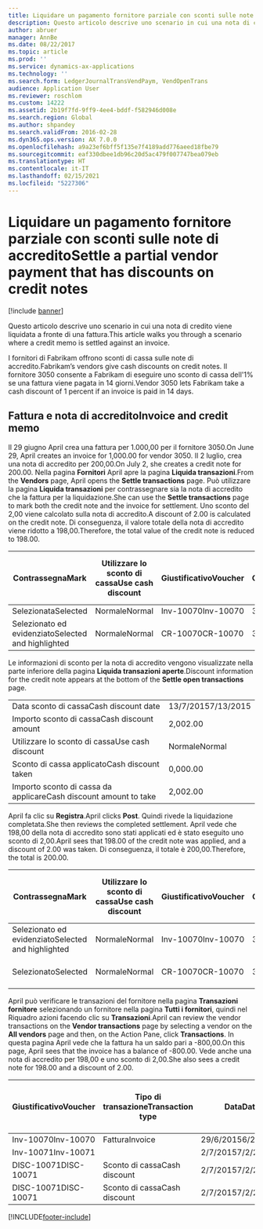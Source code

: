 ```yaml
---
title: Liquidare un pagamento fornitore parziale con sconti sulle note di accredito
description: Questo articolo descrive uno scenario in cui una nota di credito viene liquidata a fronte di una fattura.
author: abruer
manager: AnnBe
ms.date: 08/22/2017
ms.topic: article
ms.prod: ''
ms.service: dynamics-ax-applications
ms.technology: ''
ms.search.form: LedgerJournalTransVendPaym, VendOpenTrans
audience: Application User
ms.reviewer: roschlom
ms.custom: 14222
ms.assetid: 2b19f7fd-9ff9-4ee4-bddf-f582946d008e
ms.search.region: Global
ms.author: shpandey
ms.search.validFrom: 2016-02-28
ms.dyn365.ops.version: AX 7.0.0
ms.openlocfilehash: a9a23ef6bff5f135e7f4189add776aeed18fbe79
ms.sourcegitcommit: eaf330dbee1db96c20d5ac479f007747bea079eb
ms.translationtype: HT
ms.contentlocale: it-IT
ms.lasthandoff: 02/15/2021
ms.locfileid: "5227306"
---
```

# <a name="settle-a-partial-vendor-payment-that-has-discounts-on-credit-notes"></a><span data-ttu-id="752db-103">Liquidare un pagamento fornitore parziale con sconti sulle note di accredito</span><span class="sxs-lookup"><span data-stu-id="752db-103">Settle a partial vendor payment that has discounts on credit notes</span></span>

[!include [banner](../includes/banner.md)]

<span data-ttu-id="752db-104">Questo articolo descrive uno scenario in cui una nota di credito viene liquidata a fronte di una fattura.</span><span class="sxs-lookup"><span data-stu-id="752db-104">This article walks you through a scenario where a credit memo is settled against an invoice.</span></span>

<span data-ttu-id="752db-105">I fornitori di Fabrikam offrono sconti di cassa sulle note di accredito.</span><span class="sxs-lookup"><span data-stu-id="752db-105">Fabrikam’s vendors give cash discounts on credit notes.</span></span> <span data-ttu-id="752db-106">Il fornitore 3050 consente a Fabrikam di eseguire uno sconto di cassa dell'1% se una fattura viene pagata in 14 giorni.</span><span class="sxs-lookup"><span data-stu-id="752db-106">Vendor 3050 lets Fabrikam take a cash discount of 1 percent if an invoice is paid in 14 days.</span></span>

## <a name="invoice-and-credit-memo"></a><span data-ttu-id="752db-107">Fattura e nota di accredito</span><span class="sxs-lookup"><span data-stu-id="752db-107">Invoice and credit memo</span></span>
<span data-ttu-id="752db-108">Il 29 giugno April crea una fattura per 1.000,00 per il fornitore 3050.</span><span class="sxs-lookup"><span data-stu-id="752db-108">On June 29, April creates an invoice for 1,000.00 for vendor 3050.</span></span> <span data-ttu-id="752db-109">Il 2 luglio, crea una nota di accredito per 200,00.</span><span class="sxs-lookup"><span data-stu-id="752db-109">On July 2, she creates a credit note for 200.00.</span></span> <span data-ttu-id="752db-110">Nella pagina **Fornitori** April apre la pagina **Liquida transazioni**.</span><span class="sxs-lookup"><span data-stu-id="752db-110">From the **Vendors** page, April opens the **Settle transactions** page.</span></span> <span data-ttu-id="752db-111">Può utilizzare la pagina **Liquida transazioni** per contrassegnare sia la nota di accredito che la fattura per la liquidazione.</span><span class="sxs-lookup"><span data-stu-id="752db-111">She can use the **Settle transactions** page to mark both the credit note and the invoice for settlement.</span></span> <span data-ttu-id="752db-112">Uno sconto del 2,00 viene calcolato sulla nota di accredito.</span><span class="sxs-lookup"><span data-stu-id="752db-112">A discount of 2.00 is calculated on the credit note.</span></span> <span data-ttu-id="752db-113">Di conseguenza, il valore totale della nota di accredito viene ridotto a 198,00.</span><span class="sxs-lookup"><span data-stu-id="752db-113">Therefore, the total value of the credit note is reduced to 198.00.</span></span>

| <span data-ttu-id="752db-114">Contrassegna</span><span class="sxs-lookup"><span data-stu-id="752db-114">Mark</span></span>                     | <span data-ttu-id="752db-115">Utilizzare lo sconto di cassa</span><span class="sxs-lookup"><span data-stu-id="752db-115">Use cash discount</span></span> | <span data-ttu-id="752db-116">Giustificativo</span><span class="sxs-lookup"><span data-stu-id="752db-116">Voucher</span></span>   | <span data-ttu-id="752db-117">Conto</span><span class="sxs-lookup"><span data-stu-id="752db-117">Account</span></span> | <span data-ttu-id="752db-118">Data</span><span class="sxs-lookup"><span data-stu-id="752db-118">Date</span></span>      | <span data-ttu-id="752db-119">Data di scadenza</span><span class="sxs-lookup"><span data-stu-id="752db-119">Due date</span></span>  | <span data-ttu-id="752db-120">Fattura</span><span class="sxs-lookup"><span data-stu-id="752db-120">Invoice</span></span> | <span data-ttu-id="752db-121">Importo nella valuta della transazione</span><span class="sxs-lookup"><span data-stu-id="752db-121">Amount in transaction currency</span></span> | <span data-ttu-id="752db-122">Valuta</span><span class="sxs-lookup"><span data-stu-id="752db-122">Currency</span></span> | <span data-ttu-id="752db-123">Importo da liquidare</span><span class="sxs-lookup"><span data-stu-id="752db-123">Amount to settle</span></span> |
|--------------------------|-------------------|-----------|---------|-----------|-----------|---------|--------------------------------|----------|------------------|
| <span data-ttu-id="752db-124">Selezionata</span><span class="sxs-lookup"><span data-stu-id="752db-124">Selected</span></span>                 | <span data-ttu-id="752db-125">Normale</span><span class="sxs-lookup"><span data-stu-id="752db-125">Normal</span></span>            | <span data-ttu-id="752db-126">Inv-10070</span><span class="sxs-lookup"><span data-stu-id="752db-126">Inv-10070</span></span> | <span data-ttu-id="752db-127">3050</span><span class="sxs-lookup"><span data-stu-id="752db-127">3050</span></span>    | <span data-ttu-id="752db-128">29/6/2015</span><span class="sxs-lookup"><span data-stu-id="752db-128">6/29/2015</span></span> | <span data-ttu-id="752db-129">29/7/2015</span><span class="sxs-lookup"><span data-stu-id="752db-129">7/29/2015</span></span> | <span data-ttu-id="752db-130">10070</span><span class="sxs-lookup"><span data-stu-id="752db-130">10070</span></span>   | <span data-ttu-id="752db-131">-1.000,00</span><span class="sxs-lookup"><span data-stu-id="752db-131">-1,000.00</span></span>                      | <span data-ttu-id="752db-132">GBP</span><span class="sxs-lookup"><span data-stu-id="752db-132">USD</span></span>      | <span data-ttu-id="752db-133">-990,00</span><span class="sxs-lookup"><span data-stu-id="752db-133">-990.00</span></span>          |
| <span data-ttu-id="752db-134">Selezionato ed evidenziato</span><span class="sxs-lookup"><span data-stu-id="752db-134">Selected and highlighted</span></span> | <span data-ttu-id="752db-135">Normale</span><span class="sxs-lookup"><span data-stu-id="752db-135">Normal</span></span>            | <span data-ttu-id="752db-136">CR-10070</span><span class="sxs-lookup"><span data-stu-id="752db-136">CR-10070</span></span>  | <span data-ttu-id="752db-137">3050</span><span class="sxs-lookup"><span data-stu-id="752db-137">3050</span></span>    | <span data-ttu-id="752db-138">2/7/2015</span><span class="sxs-lookup"><span data-stu-id="752db-138">7/2/2015</span></span>  | <span data-ttu-id="752db-139">29/7/2015</span><span class="sxs-lookup"><span data-stu-id="752db-139">7/29/2015</span></span> |         | <span data-ttu-id="752db-140">200,00</span><span class="sxs-lookup"><span data-stu-id="752db-140">200.00</span></span>                         | <span data-ttu-id="752db-141">GBP</span><span class="sxs-lookup"><span data-stu-id="752db-141">USD</span></span>      | <span data-ttu-id="752db-142">198,00</span><span class="sxs-lookup"><span data-stu-id="752db-142">198.00</span></span>           |

<span data-ttu-id="752db-143">Le informazioni di sconto per la nota di accredito vengono visualizzate nella parte inferiore della pagina **Liquida transazioni aperte**.</span><span class="sxs-lookup"><span data-stu-id="752db-143">Discount information for the credit note appears at the bottom of the **Settle open transactions** page.</span></span>

|                              |           |
|------------------------------|-----------|
| <span data-ttu-id="752db-144">Data sconto di cassa</span><span class="sxs-lookup"><span data-stu-id="752db-144">Cash discount date</span></span>           | <span data-ttu-id="752db-145">13/7/2015</span><span class="sxs-lookup"><span data-stu-id="752db-145">7/13/2015</span></span> |
| <span data-ttu-id="752db-146">Importo sconto di cassa</span><span class="sxs-lookup"><span data-stu-id="752db-146">Cash discount amount</span></span>         | <span data-ttu-id="752db-147">2,00</span><span class="sxs-lookup"><span data-stu-id="752db-147">2.00</span></span>      |
| <span data-ttu-id="752db-148">Utilizzare lo sconto di cassa</span><span class="sxs-lookup"><span data-stu-id="752db-148">Use cash discount</span></span>            | <span data-ttu-id="752db-149">Normale</span><span class="sxs-lookup"><span data-stu-id="752db-149">Normal</span></span>    |
| <span data-ttu-id="752db-150">Sconto di cassa applicato</span><span class="sxs-lookup"><span data-stu-id="752db-150">Cash discount taken</span></span>          | <span data-ttu-id="752db-151">0,00</span><span class="sxs-lookup"><span data-stu-id="752db-151">0.00</span></span>      |
| <span data-ttu-id="752db-152">Importo sconto di cassa da applicare</span><span class="sxs-lookup"><span data-stu-id="752db-152">Cash discount amount to take</span></span> | <span data-ttu-id="752db-153">2,00</span><span class="sxs-lookup"><span data-stu-id="752db-153">2.00</span></span>      |

<span data-ttu-id="752db-154">April fa clic su **Registra**.</span><span class="sxs-lookup"><span data-stu-id="752db-154">April clicks **Post**.</span></span> <span data-ttu-id="752db-155">Quindi rivede la liquidazione completata.</span><span class="sxs-lookup"><span data-stu-id="752db-155">She then reviews the completed settlement.</span></span> <span data-ttu-id="752db-156">April vede che 198,00 della nota di accredito sono stati applicati ed è stato eseguito uno sconto di 2,00.</span><span class="sxs-lookup"><span data-stu-id="752db-156">April sees that 198.00 of the credit note was applied, and a discount of 2.00 was taken.</span></span> <span data-ttu-id="752db-157">Di conseguenza, il totale è 200,00.</span><span class="sxs-lookup"><span data-stu-id="752db-157">Therefore, the total is 200.00.</span></span>

| <span data-ttu-id="752db-158">Contrassegna</span><span class="sxs-lookup"><span data-stu-id="752db-158">Mark</span></span>                     | <span data-ttu-id="752db-159">Utilizzare lo sconto di cassa</span><span class="sxs-lookup"><span data-stu-id="752db-159">Use cash discount</span></span> | <span data-ttu-id="752db-160">Giustificativo</span><span class="sxs-lookup"><span data-stu-id="752db-160">Voucher</span></span>   | <span data-ttu-id="752db-161">Conto</span><span class="sxs-lookup"><span data-stu-id="752db-161">Account</span></span> | <span data-ttu-id="752db-162">Data</span><span class="sxs-lookup"><span data-stu-id="752db-162">Date</span></span>      | <span data-ttu-id="752db-163">Data di scadenza</span><span class="sxs-lookup"><span data-stu-id="752db-163">Due date</span></span>  | <span data-ttu-id="752db-164">Fattura</span><span class="sxs-lookup"><span data-stu-id="752db-164">Invoice</span></span>  | <span data-ttu-id="752db-165">Importo nella valuta della transazione</span><span class="sxs-lookup"><span data-stu-id="752db-165">Amount in transaction currency</span></span> | <span data-ttu-id="752db-166">Valuta</span><span class="sxs-lookup"><span data-stu-id="752db-166">Currency</span></span> | <span data-ttu-id="752db-167">Importo da liquidare</span><span class="sxs-lookup"><span data-stu-id="752db-167">Amount to settle</span></span> |
|--------------------------|-------------------|-----------|---------|-----------|-----------|----------|--------------------------------|----------|------------------|
| <span data-ttu-id="752db-168">Selezionato ed evidenziato</span><span class="sxs-lookup"><span data-stu-id="752db-168">Selected and highlighted</span></span> | <span data-ttu-id="752db-169">Normale</span><span class="sxs-lookup"><span data-stu-id="752db-169">Normal</span></span>            | <span data-ttu-id="752db-170">Inv-10070</span><span class="sxs-lookup"><span data-stu-id="752db-170">Inv-10070</span></span> | <span data-ttu-id="752db-171">3050</span><span class="sxs-lookup"><span data-stu-id="752db-171">3050</span></span>    | <span data-ttu-id="752db-172">29/6/2015</span><span class="sxs-lookup"><span data-stu-id="752db-172">6/29/2015</span></span> | <span data-ttu-id="752db-173">29/7/2015</span><span class="sxs-lookup"><span data-stu-id="752db-173">7/29/2015</span></span> | <span data-ttu-id="752db-174">10070</span><span class="sxs-lookup"><span data-stu-id="752db-174">10070</span></span>    | <span data-ttu-id="752db-175">-1.000,00</span><span class="sxs-lookup"><span data-stu-id="752db-175">-1,000.00</span></span>                      | <span data-ttu-id="752db-176">GBP</span><span class="sxs-lookup"><span data-stu-id="752db-176">USD</span></span>      | <span data-ttu-id="752db-177">-200,00</span><span class="sxs-lookup"><span data-stu-id="752db-177">-200.00</span></span>          |
| <span data-ttu-id="752db-178">Selezionato</span><span class="sxs-lookup"><span data-stu-id="752db-178">Selected</span></span>                 | <span data-ttu-id="752db-179">Normale</span><span class="sxs-lookup"><span data-stu-id="752db-179">Normal</span></span>            | <span data-ttu-id="752db-180">CR-10070</span><span class="sxs-lookup"><span data-stu-id="752db-180">CR-10070</span></span>  | <span data-ttu-id="752db-181">3050</span><span class="sxs-lookup"><span data-stu-id="752db-181">3050</span></span>    | <span data-ttu-id="752db-182">2/7/2015</span><span class="sxs-lookup"><span data-stu-id="752db-182">7/2/2015</span></span>  | <span data-ttu-id="752db-183">29/7/2015</span><span class="sxs-lookup"><span data-stu-id="752db-183">7/29/2015</span></span> | <span data-ttu-id="752db-184">CR-10070</span><span class="sxs-lookup"><span data-stu-id="752db-184">CR-10070</span></span> | <span data-ttu-id="752db-185">200,00</span><span class="sxs-lookup"><span data-stu-id="752db-185">200.00</span></span>                         | <span data-ttu-id="752db-186">GBP</span><span class="sxs-lookup"><span data-stu-id="752db-186">USD</span></span>      | <span data-ttu-id="752db-187">198,00</span><span class="sxs-lookup"><span data-stu-id="752db-187">198.00</span></span>           |

<span data-ttu-id="752db-188">April può verificare le transazioni del fornitore nella pagina **Transazioni fornitore** selezionando un fornitore nella pagina **Tutti i fornitori**, quindi nel Riquadro azioni facendo clic su **Transazioni**.</span><span class="sxs-lookup"><span data-stu-id="752db-188">April can review the vendor transactions on the **Vendor transactions** page by selecting a vendor on the **All vendors** page and then, on the Action Pane, click **Transactions**.</span></span> <span data-ttu-id="752db-189">In questa pagina April vede che la fattura ha un saldo pari a -800,00.</span><span class="sxs-lookup"><span data-stu-id="752db-189">On this page, April sees that the invoice has a balance of -800.00.</span></span> <span data-ttu-id="752db-190">Vede anche una nota di accredito per 198,00 e uno sconto di 2,00.</span><span class="sxs-lookup"><span data-stu-id="752db-190">She also sees a credit note for 198.00 and a discount of 2.00.</span></span>

| <span data-ttu-id="752db-191">Giustificativo</span><span class="sxs-lookup"><span data-stu-id="752db-191">Voucher</span></span>    | <span data-ttu-id="752db-192">Tipo di transazione</span><span class="sxs-lookup"><span data-stu-id="752db-192">Transaction type</span></span> | <span data-ttu-id="752db-193">Data</span><span class="sxs-lookup"><span data-stu-id="752db-193">Date</span></span>      | <span data-ttu-id="752db-194">Fattura</span><span class="sxs-lookup"><span data-stu-id="752db-194">Invoice</span></span> | <span data-ttu-id="752db-195">Importo Dare in valuta transazione</span><span class="sxs-lookup"><span data-stu-id="752db-195">Amount in transaction currency debit</span></span> | <span data-ttu-id="752db-196">Importo Avere in valuta transazione</span><span class="sxs-lookup"><span data-stu-id="752db-196">Amount in transaction currency credit</span></span> | <span data-ttu-id="752db-197">Saldo</span><span class="sxs-lookup"><span data-stu-id="752db-197">Balance</span></span> | <span data-ttu-id="752db-198">Valuta</span><span class="sxs-lookup"><span data-stu-id="752db-198">Currency</span></span> |
|------------|------------------|-----------|---------|--------------------------------------|---------------------------------------|---------|----------|
| <span data-ttu-id="752db-199">Inv-10070</span><span class="sxs-lookup"><span data-stu-id="752db-199">Inv-10070</span></span>  | <span data-ttu-id="752db-200">Fattura</span><span class="sxs-lookup"><span data-stu-id="752db-200">Invoice</span></span>          | <span data-ttu-id="752db-201">29/6/2015</span><span class="sxs-lookup"><span data-stu-id="752db-201">6/29/2015</span></span> | <span data-ttu-id="752db-202">10070</span><span class="sxs-lookup"><span data-stu-id="752db-202">10070</span></span>   |                                      | <span data-ttu-id="752db-203">1.000,00</span><span class="sxs-lookup"><span data-stu-id="752db-203">1,000.00</span></span>                              | <span data-ttu-id="752db-204">-800,00</span><span class="sxs-lookup"><span data-stu-id="752db-204">-800.00</span></span> | <span data-ttu-id="752db-205">GBP</span><span class="sxs-lookup"><span data-stu-id="752db-205">USD</span></span>      |
| <span data-ttu-id="752db-206">Inv-10071</span><span class="sxs-lookup"><span data-stu-id="752db-206">Inv-10071</span></span>  |                  | <span data-ttu-id="752db-207">2/7/2015</span><span class="sxs-lookup"><span data-stu-id="752db-207">7/2/2015</span></span>  | <span data-ttu-id="752db-208">CR10071</span><span class="sxs-lookup"><span data-stu-id="752db-208">CR10071</span></span> | <span data-ttu-id="752db-209">200,00</span><span class="sxs-lookup"><span data-stu-id="752db-209">200.00</span></span>                               |                                       | <span data-ttu-id="752db-210">0,00</span><span class="sxs-lookup"><span data-stu-id="752db-210">0.00</span></span>    | <span data-ttu-id="752db-211">GBP</span><span class="sxs-lookup"><span data-stu-id="752db-211">USD</span></span>      |
| <span data-ttu-id="752db-212">DISC-10071</span><span class="sxs-lookup"><span data-stu-id="752db-212">DISC-10071</span></span> |  <span data-ttu-id="752db-213">Sconto di cassa</span><span class="sxs-lookup"><span data-stu-id="752db-213">Cash discount</span></span>   | <span data-ttu-id="752db-214">2/7/2015</span><span class="sxs-lookup"><span data-stu-id="752db-214">7/2/2015</span></span>  |         | <span data-ttu-id="752db-215">2,00</span><span class="sxs-lookup"><span data-stu-id="752db-215">2.00</span></span>                                 |                                       | <span data-ttu-id="752db-216">0,00</span><span class="sxs-lookup"><span data-stu-id="752db-216">0.00</span></span>    | <span data-ttu-id="752db-217">GBP</span><span class="sxs-lookup"><span data-stu-id="752db-217">USD</span></span>      |
| <span data-ttu-id="752db-218">DISC-10071</span><span class="sxs-lookup"><span data-stu-id="752db-218">DISC-10071</span></span> |  <span data-ttu-id="752db-219">Sconto di cassa</span><span class="sxs-lookup"><span data-stu-id="752db-219">Cash discount</span></span>   | <span data-ttu-id="752db-220">2/7/2015</span><span class="sxs-lookup"><span data-stu-id="752db-220">7/2/2015</span></span>  |         |                                      | <span data-ttu-id="752db-221">2,00</span><span class="sxs-lookup"><span data-stu-id="752db-221">2.00</span></span>                                  | <span data-ttu-id="752db-222">0,00</span><span class="sxs-lookup"><span data-stu-id="752db-222">0.00</span></span>    | <span data-ttu-id="752db-223">GBP</span><span class="sxs-lookup"><span data-stu-id="752db-223">USD</span></span>      |







[!INCLUDE[footer-include](../../includes/footer-banner.md)]